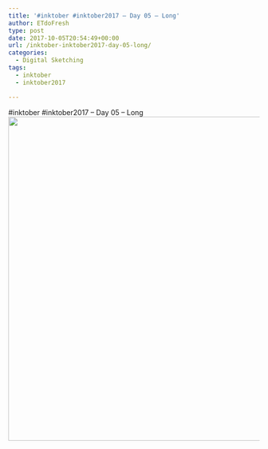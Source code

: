 ```yaml
---
title: '#inktober #inktober2017 – Day 05 – Long'
author: ETdoFresh
type: post
date: 2017-10-05T20:54:49+00:00
url: /inktober-inktober2017-day-05-long/
categories:
  - Digital Sketching
tags:
  - inktober
  - inktober2017

---
```

#inktober #inktober2017 – Day 05 – Long[<img class="aligncenter size-large wp-image-953" src="https://www.etdofresh.com/wp-content/uploads/2017/10/Inktober05-1024x791.png" alt="" width="840" height="649" srcset="http://localhost/wp-content/uploads/2017/10/Inktober05-1024x791.png 1024w, http://localhost/wp-content/uploads/2017/10/Inktober05-300x232.png 300w, http://localhost/wp-content/uploads/2017/10/Inktober05-768x593.png 768w, http://localhost/wp-content/uploads/2017/10/Inktober05-1200x927.png 1200w" sizes="(max-width: 840px) 100vw, 840px" />][1]

 [1]: https://www.etdofresh.com/wp-content/uploads/2017/10/Inktober05.png